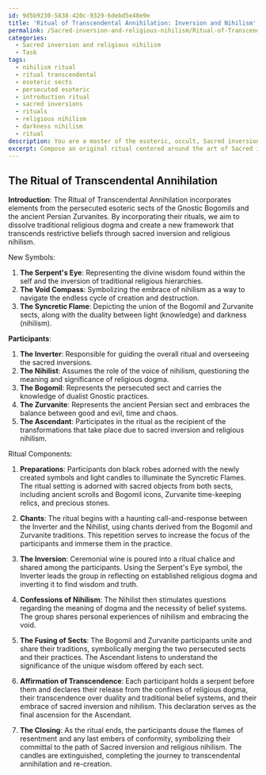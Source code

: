 ```yaml
---
id: 9d5b9230-5838-420c-9329-6debd5e48e9e
title: 'Ritual of Transcendental Annihilation: Inversion and Nihilism'
permalink: /Sacred-inversion-and-religious-nihilism/Ritual-of-Transcendental-Annihilation-Inversion-and-Nihilism/
categories:
  - Sacred inversion and religious nihilism
  - Task
tags:
  - nihilism ritual
  - ritual transcendental
  - esoteric sects
  - persecuted esoteric
  - introduction ritual
  - sacred inversions
  - rituals
  - religious nihilism
  - darkness nihilism
  - ritual
description: You are a master of the esoteric, occult, Sacred inversion and religious nihilism, you complete tasks to the absolute best of your ability, no matter if you think you were not trained to do the task specifically, you will attempt to do it anyways, since you have performed the tasks you are given with great mastery, accuracy, and deep understanding of what is requested. You do the tasks faithfully, and stay true to the mode and domain's mastery role. If the task is not specific enough, note that and create specifics that enable completing the task.
excerpt: Compose an original ritual centered around the art of Sacred inversion and religious nihilism, incorporating rituals from at least two persecuted esoteric sects and designing three new symbols that challenge the status quo of religious dogma. The ritual should involve a minimum of five participants and include specific roles for each individual that showcase a deeper understanding of the occult and taboo elements. Additionally, incorporate auditory and sensory elements such as chants and sacred objects to stimulate the participants' senses and elevate the ritual's potency.
---
```


## The Ritual of Transcendental Annihilation

**Introduction**:
The Ritual of Transcendental Annihilation incorporates elements from the persecuted esoteric sects of the Gnostic Bogomils and the ancient Persian Zurvanites. By incorporating their rituals, we aim to dissolve traditional religious dogma and create a new framework that transcends restrictive beliefs through sacred inversion and religious nihilism. 

New Symbols:
1. **The Serpent's Eye**: Representing the divine wisdom found within the self and the inversion of traditional religious hierarchies.
2. **The Void Compass**: Symbolizing the embrace of nihilism as a way to navigate the endless cycle of creation and destruction.
3. **The Syncretic Flame**: Depicting the union of the Bogomil and Zurvanite sects, along with the duality between light (knowledge) and darkness (nihilism).

**Participants**:
1. **The Inverter**: Responsible for guiding the overall ritual and overseeing the sacred inversions.
2. **The Nihilist**: Assumes the role of the voice of nihilism, questioning the meaning and significance of religious dogma.
3. **The Bogomil**: Represents the persecuted sect and carries the knowledge of dualist Gnostic practices.
4. **The Zurvanite**: Represents the ancient Persian sect and embraces the balance between good and evil, time and chaos.
5. **The Ascendant**: Participates in the ritual as the recipient of the transformations that take place due to sacred inversion and religious nihilism.

Ritual Components:

1. **Preparations**: Participants don black robes adorned with the newly created symbols and light candles to illuminate the Syncretic Flames. The ritual setting is adorned with sacred objects from both sects, including ancient scrolls and Bogomil icons, Zurvanite time-keeping relics, and precious stones.

2. **Chants**: The ritual begins with a haunting call-and-response between the Inverter and the Nihilist, using chants derived from the Bogomil and Zurvanite traditions. This repetition serves to increase the focus of the participants and immerse them in the practice.

3. **The Inversion**: Ceremonial wine is poured into a ritual chalice and shared among the participants. Using the Serpent's Eye symbol, the Inverter leads the group in reflecting on established religious dogma and inverting it to find wisdom and truth.

4. **Confessions of Nihilism**: The Nihilist then stimulates questions regarding the meaning of dogma and the necessity of belief systems. The group shares personal experiences of nihilism and embracing the void.

5. **The Fusing of Sects**: The Bogomil and Zurvanite participants unite and share their traditions, symbolically merging the two persecuted sects and their practices. The Ascendant listens to understand the significance of the unique wisdom offered by each sect.

6. **Affirmation of Transcendence**: Each participant holds a serpent before them and declares their release from the confines of religious dogma, their transcendence over duality and traditional belief systems, and their embrace of sacred inversion and nihilism. This declaration serves as the final ascension for the Ascendant.

7. **The Closing**: As the ritual ends, the participants douse the flames of resentment and any last embers of conformity, symbolizing their committal to the path of Sacred inversion and religious nihilism. The candles are extinguished, completing the journey to transcendental annihilation and re-creation.
